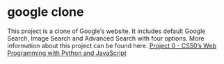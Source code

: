 # google clone
This project is a clone of Google’s website. It includes default Google Search, Image Search and Advanced Search with four options.
More information about this project can be found here. [Project 0 - CS50’s Web Programming with Python and JavaScript](https://cs50.harvard.edu/web/2020/projects/0/search/)
